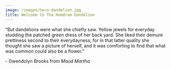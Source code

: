 ```yaml
---
image: /images/hero-dandelion.jpg
title: Welcome to The Humdrum Dandelion
---
```

<!--StartFragment-->

“But dandelions were what she chiefly saw. Yellow jewels for everyday studding the patched green dress of her back yard. She liked their demure prettiness second to their everydayness; for in that latter quality she thought she saw a picture of herself, and it was comforting to find that what was common could also be a flower.”

\- Gwendolyn Brooks from *Maud Martha*

<!--EndFragment-->